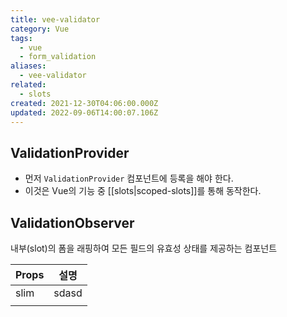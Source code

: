 ```yaml
---
title: vee-validator
category: Vue
tags:
  - vue
  - form_validation
aliases:
  - vee-validator
related:
  - slots
created: 2021-12-30T04:06:00.000Z
updated: 2022-09-06T14:00:07.106Z
---
```


<Metadata />

## ValidationProvider

- 먼저 `ValidationProvider` 컴포넌트에 등록을 해야 한다.
- 이것은 Vue의 기능 중 [[slots|scoped-slots]]를 통해 동작한다.

## ValidationObserver

내부(slot)의 폼을 래핑하여 모든 필드의 유효성 상태를 제공하는 컴포넌트

| Props | 설명  |
| ----- | ----- |
| slim  | sdasd |
|       |       |
